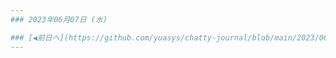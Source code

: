 ```yaml
---
### 2023年06月07日 (水)

### [◀️前日へ](https://github.com/yuasys/chatty-journal/blob/main/2023/06/2023-06-06.md)&emsp;&emsp;&emsp;&emsp;[翌日へ▶️](https://github.com/yuasys/chatty-journal/blob/main/2023/06/2023-06-08.md)
---
```

